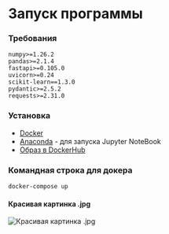 # Запуск программы
### Требования
~~~
numpy>=1.26.2
pandas>=2.1.4
fastapi>=0.105.0
uvicorn>=0.24
scikit-learn==1.3.0
pydantic>=2.5.2
requests>=2.31.0
~~~
### Установка
- [Docker](https://docs.docker.com/get-docker)
- [Anaconda](https://www.anaconda.com/download) - для запуска Jupyter NoteBook
- [Образ в DockerHub](https://hub.docker.com/repository/docker/nightmarecat/coolmlapi/general)
### Командная строка для докера
~~~
docker-compose up
~~~
#### Красивая картинка .jpg
![Красивая картинка .jpg](https://images.wallpaperscraft.ru/image/single/kotiata_koty_pushistye_99165_1920x1080.jpg)
